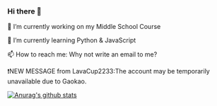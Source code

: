 ### Hi there 👋
🔭 I’m currently working on my Middle School Course

🌱 I’m currently learning Python & JavaScript

📫 How to reach me: Why not write an email to me?

❗NEW MESSAGE from LavaCup2233:The account may be temporarily unavailable due to Gaokao.

[![Anurag's github stats](https://github-readme-stats.vercel.app/api?username=lavacup2233)](https://github.com/anuraghazra/github-readme-stats)
<!--
**lavacup2233/lavacup2233** is a ✨ _special_ ✨ repository because its `README.md` (this file) appears on your GitHub profile.

Here are some ideas to get you started:

- 🔭 I’m currently working on ...
- 🌱 I’m currently learning ...
- 👯 I’m looking to collaborate on ...
- 🤔 I’m looking for help with ...
- 💬 Ask me about ...
- 📫 How to reach me: ...
- 😄 Pronouns: ...
- ⚡ Fun fact: ...
